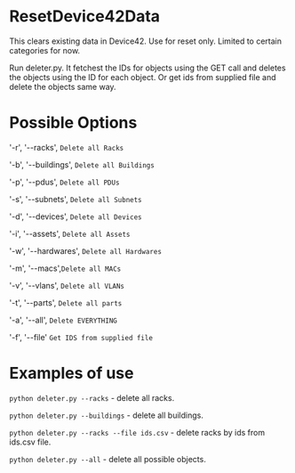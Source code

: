 # ResetDevice42Data
This clears existing data in Device42. Use for reset only. Limited to certain categories for now.

Run deleter.py. It fetchest the IDs for objects using the GET call and deletes the objects using the ID for each object. Or get ids from supplied file and delete the objects same way.

# Possible Options
'-r', '--racks', `Delete all Racks`

'-b', '--buildings', `Delete all Buildings`

'-p', '--pdus', `Delete all PDUs`

'-s', '--subnets', `Delete all Subnets`

'-d', '--devices', `Delete all Devices`

'-i', '--assets', `Delete all Assets`

'-w', '--hardwares', `Delete all Hardwares`

'-m', '--macs',`Delete all MACs`

'-v', '--vlans', `Delete all VLANs`

'-t', '--parts', `Delete all parts`

'-a', '--all', `Delete EVERYTHING`

'-f', '--file' `Get IDS from supplied file`

# Examples of use
`python deleter.py --racks` - delete all racks.

`python deleter.py --buildings` - delete all buildings.

`python deleter.py --racks --file ids.csv` - delete racks by ids from ids.csv file.

`python deleter.py --all` - delete all possible objects.
